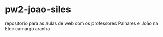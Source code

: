 # pw2-joao-siles
repositorio para as aulas de web com os professores Palhares e João na Etec camargo aranha
